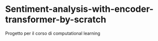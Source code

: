 # Sentiment-analysis-with-encoder-transformer-by-scratch
Progetto per il corso di computational learning 
